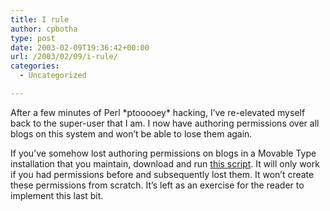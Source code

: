 ```yaml
---
title: I rule
author: cpbotha
type: post
date: 2003-02-09T19:36:42+00:00
url: /2003/02/09/i-rule/
categories:
  - Uncategorized

---
```

After a few minutes of Perl \*ptooooey\* hacking, I&#8217;ve re-elevated myself back to the super-user that I am. I now have authoring permissions over all blogs on this system and won&#8217;t be able to lose them again.

If you&#8217;ve somehow lost authoring permissions on blogs in a Movable Type installation that you maintain, download and run [this script][1]. It will only work if you had permissions before and subsequently lost them. It won&#8217;t create these permissions from scratch. It&#8217;s left as an exercise for the reader to implement this last bit.

 [1]: http://cpbotha.net/thingies/grantperms